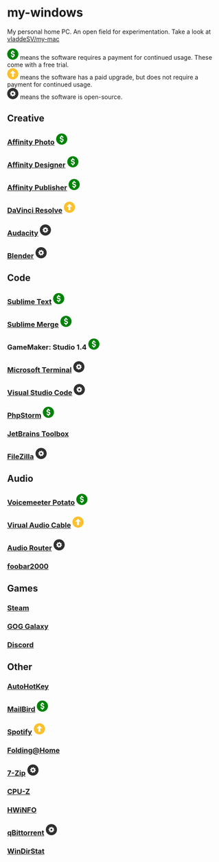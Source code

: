 # my-windows
My personal home PC. An open field for experimentation. Take a look at [vladdeSV/my-mac](https://github.com/vladdeSV/my-mac)

![Paid][Paid] means the software requires a payment for continued usage. These come with a free trial.\
![Upgrade][Upgrade] means the software has a paid upgrade, but does not require a payment for continued usage.\
![Open-Source][Open-Source] means the software is open-source.

[Paid]: /resource/paid.svg "Paid software"
[Upgrade]: /resource/upgrade.svg "Free with upgrade"
[Open-Source]: /resource/open-source.svg "Open-source sofware"

## Creative
### [Affinity Photo](https://affinity.serif.com/en-us/photo/) ![Paid][Paid]
### [Affinity Designer](https://affinity.serif.com/en-us/designer/) ![Paid][Paid]
### [Affinity Publisher](https://affinity.serif.com/en-us/publisher/) ![Paid][Paid]
### [DaVinci Resolve](https://www.blackmagicdesign.com/products/davinciresolve/) ![Upgrade][Upgrade]
### [Audacity](https://www.audacityteam.org/) ![Open-Source][Open-Source]
### [Blender](https://www.blender.org/) ![Open-Source][Open-Source]
## Code
### [Sublime Text](https://www.sublimetext.com/) ![Paid][Paid]
### [Sublime Merge](https://www.sublimemerge.com/) ![Paid][Paid]
### GameMaker: Studio 1.4 ![Paid][Paid]
### [Microsoft Terminal](https://github.com/microsoft/terminal) ![Open-Source][Open-Source]
### [Visual Studio Code](https://code.visualstudio.com/) ![Open-Source][Open-Source]
### [PhpStorm](https://www.jetbrains.com/phpstorm/) ![Paid][Paid]
### [JetBrains Toolbox](https://www.jetbrains.com/toolbox-app/)
### [FileZilla](https://filezilla-project.org/) ![Open-Source][Open-Source]
## Audio
### [Voicemeeter Potato](https://www.vb-audio.com/Voicemeeter/potato.htm) ![Paid][Paid]
### [Virual Audio Cable](https://www.vb-audio.com/Cable/index.htm) ![Upgrade][Upgrade]
### [Audio Router](https://github.com/audiorouterdev/audio-router) ![Open-Source][Open-Source]
### [foobar2000](https://www.foobar2000.org/)
## Games
### [Steam](https://store.steampowered.com/about/)
### [GOG Galaxy](https://www.gog.com/galaxy)
### [Discord](https://discord.com/)
## Other
### [AutoHotKey](https://www.autohotkey.com/)
### [MailBird](https://www.getmailbird.com/) ![Paid][Paid]
### [Spotify](https://www.spotify.com/en/download/mac/) ![Upgrade][Upgrade]
### [Folding@Home](https://foldingathome.org/)
### [7-Zip](https://www.7-zip.org/) ![Open-Source][Open-Source]
### [CPU-Z](https://www.cpuid.com/softwares/cpu-z.html)
### [HWiNFO](https://www.hwinfo.com/)
### [qBittorrent](https://www.qbittorrent.org/) ![Open-Source][Open-Source]
### [WinDirStat](https://windirstat.net/)